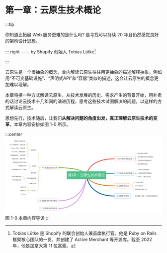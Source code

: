 # 第一章：云原生技术概论
:::tip <a/>

你知道比拓展 Web 服务更难的是什么吗? 是寻找可以持续 20 年且仍然感觉良好的架构设计思想。

::: right
—— by Shopify 创始人 Tobias Lütke[^1]

:::

云原生是一个很抽象的概念，业内解读云原生往往用更抽象的描述解释抽象。例如用“不可变基础设施”、“声明式API”和“容器”类似的描述，这会让云原生的概念更加难以理解。

本章将换一种方式解读云原生，从技术发展的历史、需求产生的背景开始，用朴素的话讨论云技术十几年间的演进历程，思考这些技术试图解决的问题，以这样的方式解读云原生。

思想先行，技术随后，让我们**从解决问题的角度出发，真正理解云原生技术的变革**，本章内容安排如图 1-0 所示。

:::center
  ![](../assets/cloud-summary.png)<br/>
  图 1-0 本章内容导读
:::

[^1]: Tobias Lütke 是 Shopify 的联合创始人兼首席执行官。他是 Ruby on Rails 框架核心团队的一员，并创建了 Active Merchant 等开源库。截至 2022 年，他是加拿大第 11 位富豪。